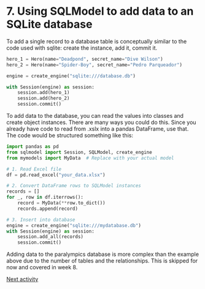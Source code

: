 # 7. Using SQLModel to add data to an SQLite database

To add a single record to a database table is conceptually similar to the code used with sqlite: create the instance,
add it, commit it.

```python
hero_1 = Hero(name="Deadpond", secret_name="Dive Wilson")
hero_2 = Hero(name="Spider-Boy", secret_name="Pedro Parqueador")

engine = create_engine("sqlite:///database.db")

with Session(engine) as session:
    session.add(hero_1)
    session.add(hero_2)
    session.commit()
```

To add data to the database, you can read the values into classes and create object instances. There are many ways you
could do this. Since you already have code to read from .xslx into a pandas DataFrame, use that. The code would be
structured something like this:

```python
import pandas as pd
from sqlmodel import Session, SQLModel, create_engine
from mymodels import MyData  # Replace with your actual model

# 1. Read Excel file
df = pd.read_excel("your_data.xlsx")

# 2. Convert DataFrame rows to SQLModel instances
records = []
for _, row in df.iterrows():
    record = MyData(**row.to_dict())
    records.append(record)

# 3. Insert into database
engine = create_engine("sqlite:///mydatabase.db")
with Session(engine) as session:
    session.add_all(records)
    session.commit()
```

Adding data to the paralympics database is more complex than the example above due to the number of tables and the
relationships. This is skipped for now and covered in week 8.

[Next activity](5-08-summary.md)